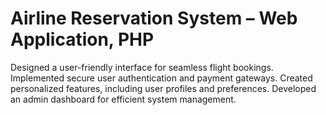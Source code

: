 # Airline Reservation System – Web Application, PHP
 Designed a user-friendly interface for seamless flight bookings. Implemented secure user authentication and payment gateways. Created personalized features, including user profiles and preferences. Developed an admin dashboard for efficient system management.
